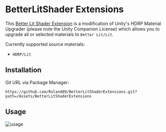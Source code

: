# BetterLitShader Extensions

This [Better Lit Shader Extension](https://assetstore.unity.com/packages/vfx/shaders/better-lit-shader-189232) is a modification of Unity's HDRP Material Upgrader (please note the Unity Companion License) which allows you to upgrade all or selected materials to `Better Lit/Lit`.

Currently supported source materials:

* `HDRP/Lit`

## Installation

Git URL via Package Manager:

`https://github.com/Roland09/BetterLitShaderExtensions.git?path=/Assets/BetterLitShaderExtensions`


## Usage

![usage](https://user-images.githubusercontent.com/10963432/118094148-a652a100-b3ce-11eb-8a7b-340ecec38bb6.png)




